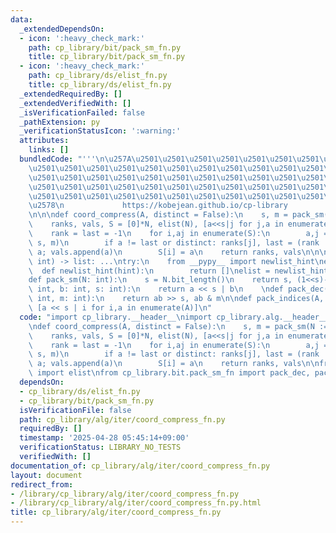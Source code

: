 ```yaml
---
data:
  _extendedDependsOn:
  - icon: ':heavy_check_mark:'
    path: cp_library/bit/pack_sm_fn.py
    title: cp_library/bit/pack_sm_fn.py
  - icon: ':heavy_check_mark:'
    path: cp_library/ds/elist_fn.py
    title: cp_library/ds/elist_fn.py
  _extendedRequiredBy: []
  _extendedVerifiedWith: []
  _isVerificationFailed: false
  _pathExtension: py
  _verificationStatusIcon: ':warning:'
  attributes:
    links: []
  bundledCode: "'''\n\u257A\u2501\u2501\u2501\u2501\u2501\u2501\u2501\u2501\u2501\u2501\
    \u2501\u2501\u2501\u2501\u2501\u2501\u2501\u2501\u2501\u2501\u2501\u2501\u2501\
    \u2501\u2501\u2501\u2501\u2501\u2501\u2501\u2501\u2501\u2501\u2501\u2501\u2501\
    \u2501\u2501\u2501\u2501\u2501\u2501\u2501\u2501\u2501\u2501\u2501\u2501\u2501\
    \u2501\u2501\u2501\u2501\u2501\u2501\u2501\u2501\u2501\u2501\u2501\u2501\u2501\
    \u2578\n             https://kobejean.github.io/cp-library               \n'''\n\
    \n\n\ndef coord_compress(A, distinct = False):\n    s, m = pack_sm(N := len(A))\n\
    \    ranks, vals, S = [0]*N, elist(N), [a<<s|j for j,a in enumerate(A)]\n    S.sort()\n\
    \    rank = last = -1\n    for i,aj in enumerate(S):\n        a,j = pack_dec(aj,\
    \ s, m)\n        if a != last or distinct: ranks[j], last = (rank := rank+1),\
    \ a; vals.append(a)\n        S[i] = a\n    return ranks, vals\n\n\n\ndef elist(est_len:\
    \ int) -> list: ...\ntry:\n    from __pypy__ import newlist_hint\nexcept:\n  \
    \  def newlist_hint(hint):\n        return []\nelist = newlist_hint\n    \n\n\n\
    def pack_sm(N: int):\n    s = N.bit_length()\n    return s, (1<<s)-1\n\ndef pack_enc(a:\
    \ int, b: int, s: int):\n    return a << s | b\n    \ndef pack_dec(ab: int, s:\
    \ int, m: int):\n    return ab >> s, ab & m\n\ndef pack_indices(A, s):\n    return\
    \ [a << s | i for i,a in enumerate(A)]\n"
  code: "import cp_library.__header__\nimport cp_library.alg.__header__\nimport cp_library.alg.iter.__header__\n\
    \ndef coord_compress(A, distinct = False):\n    s, m = pack_sm(N := len(A))\n\
    \    ranks, vals, S = [0]*N, elist(N), [a<<s|j for j,a in enumerate(A)]\n    S.sort()\n\
    \    rank = last = -1\n    for i,aj in enumerate(S):\n        a,j = pack_dec(aj,\
    \ s, m)\n        if a != last or distinct: ranks[j], last = (rank := rank+1),\
    \ a; vals.append(a)\n        S[i] = a\n    return ranks, vals\n\nfrom cp_library.ds.elist_fn\
    \ import elist\nfrom cp_library.bit.pack_sm_fn import pack_dec, pack_sm"
  dependsOn:
  - cp_library/ds/elist_fn.py
  - cp_library/bit/pack_sm_fn.py
  isVerificationFile: false
  path: cp_library/alg/iter/coord_compress_fn.py
  requiredBy: []
  timestamp: '2025-04-28 05:45:14+09:00'
  verificationStatus: LIBRARY_NO_TESTS
  verifiedWith: []
documentation_of: cp_library/alg/iter/coord_compress_fn.py
layout: document
redirect_from:
- /library/cp_library/alg/iter/coord_compress_fn.py
- /library/cp_library/alg/iter/coord_compress_fn.py.html
title: cp_library/alg/iter/coord_compress_fn.py
---
```

